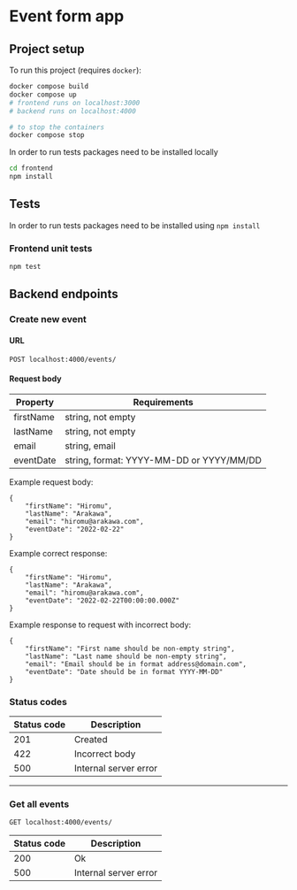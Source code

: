 # Event form app

## Project setup

To run this project (requires `docker`): 
```bash
docker compose build
docker compose up
# frontend runs on localhost:3000
# backend runs on localhost:4000

# to stop the containers
docker compose stop
```

In order to run tests packages need to be installed locally
```bash
cd frontend
npm install
```

## Tests
In order to run tests packages need to be installed using `npm install`

### Frontend unit tests
```bash
npm test
```


## Backend endpoints 
### Create new event

#### URL
```
POST localhost:4000/events/
```

#### Request body

| Property | Requirements |
| ----------- | ----------- |
| firstName | string, not empty |
| lastName | string, not empty |
| email | string, email |
| eventDate | string, format: YYYY-MM-DD or YYYY/MM/DD |


Example request body: 
```
{
    "firstName": "Hiromu",
    "lastName": "Arakawa",
    "email": "hiromu@arakawa.com",
    "eventDate": "2022-02-22"
}
```


Example correct response: 
```
{
    "firstName": "Hiromu",
    "lastName": "Arakawa",
    "email": "hiromu@arakawa.com",
    "eventDate": "2022-02-22T00:00:00.000Z"
}
```

Example response to request with incorrect body:

```
{
    "firstName": "First name should be non-empty string",
    "lastName": "Last name should be non-empty string",
    "email": "Email should be in format address@domain.com",
    "eventDate": "Date should be in format YYYY-MM-DD"
}
```

### Status codes

| Status code | Description |
| ----------- | ----------- |
| 201 | Created |
| 422 | Incorrect body |
| 500 | Internal server error |


---


### Get all events

```
GET localhost:4000/events/
```

| Status code | Description |
| ----------- | ----------- |
| 200 | Ok |
| 500 | Internal server error |


